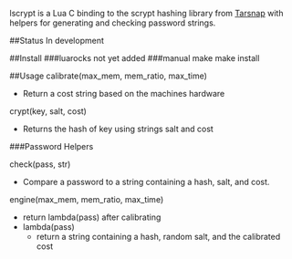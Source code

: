 lscrypt is a Lua C binding to the scrypt hashing library from [Tarsnap](http://www.tarsnap.com/scrypt.html) with helpers for generating and checking password strings.

##Status
In development

##Install
###luarocks
not yet added
###manual
    make
    make install

##Usage
calibrate(max_mem, mem_ratio, max_time)

* Return a cost string based on the machines hardware

crypt(key, salt, cost)

* Returns the hash of key using strings salt and cost

###Password Helpers

check(pass, str)

* Compare a password to a string containing a hash, salt, and cost.

engine(max_mem, mem_ratio, max_time)

* return lambda(pass) after calibrating
* lambda(pass)
    * return a string containing a hash, random salt, and the calibrated cost
